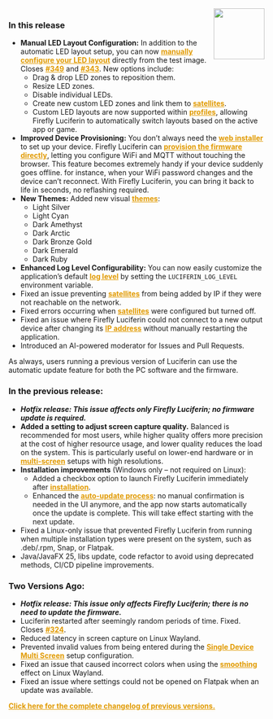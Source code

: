 <style>
.footer {
  display: none;
}
.px-3 {
  padding-right: 30px !important;
  padding-left: 10px !important;
}
.my-5 {
  margin-top: 10px !important;
  margin-bottom: 10px !important;
}
strong {
  font-weight: bold;
}
a {
  font-weight: bold;
  color: #E19A00FF;
}
</style>
<img align="right" width="100" height="100" src="https://raw.githubusercontent.com/sblantipodi/firefly_luciferin/master/data/img/luciferin_logo.png">

### In this release

- **Manual LED Layout Configuration:** In addition to the automatic LED layout setup, you can
  now [manually configure your LED layout](https://github.com/sblantipodi/firefly_luciferin/wiki/Test-image-and-latency-test)
  directly from the test image. Closes [#349](https://github.com/sblantipodi/firefly_luciferin/issues/349)
  and [#343](https://github.com/sblantipodi/firefly_luciferin/issues/343).
  New options include:
    - Drag & drop LED zones to reposition them.
    - Resize LED zones.
    - Disable individual LEDs.
    - Create new custom LED zones and link them
      to [satellites](https://github.com/sblantipodi/firefly_luciferin/wiki/Surround-lighting-with-satellites).
    - Custom LED layouts are now supported
      within [profiles](https://github.com/sblantipodi/firefly_luciferin/wiki/Profiles), allowing Firefly Luciferin to
      automatically switch layouts based on the active app or game.
- **Improved Device Provisioning:** You don’t always need
  the [web installer](https://github.com/sblantipodi/firefly_luciferin/wiki/Remote-Access#configure-wifi-ethernet-mqtt-on-glow-worm-luciferin-full-firmware-using-the-web-installer)
  to set up your device.
  Firefly Luciferin
  can [provision the firmware directly](https://github.com/sblantipodi/firefly_luciferin/wiki/Remote-Access#provision-directly-from-firefly-luciferin),
  letting you configure WiFi and MQTT without touching the browser.
  This feature becomes extremely handy if your device suddenly goes offline. for instance, when your WiFi password
  changes and the device can’t reconnect. With Firefly Luciferin, you can bring it back to life in seconds, no
  reflashing required.
- **New Themes:** Added new visual [themes](https://github.com/sblantipodi/firefly_luciferin/wiki/Themes):
    - Light Silver
    - Light Cyan
    - Dark Amethyst
    - Dark Arctic
    - Dark Bronze Gold
    - Dark Emerald
    - Dark Ruby
- **Enhanced Log Level Configurability:** You can now easily customize the application’s
  default [log level](https://github.com/sblantipodi/firefly_luciferin/wiki/Debug) by setting the `LUCIFERIN_LOG_LEVEL`
  environment variable.
- Fixed an issue
  preventing [satellites](https://github.com/sblantipodi/firefly_luciferin/wiki/Surround-lighting-with-satellites) from
  being added by IP if they were not reachable on the network.
- Fixed errors occurring
  when [satellites](https://github.com/sblantipodi/firefly_luciferin/wiki/Surround-lighting-with-satellites) were
  configured but turned off.
- Fixed an issue where Firefly Luciferin could not connect to a new output device after changing
  its [IP address](https://github.com/sblantipodi/firefly_luciferin/wiki/Static-IP-and-auto-discovery) without manually
  restarting the application.
- Introduced an AI-powered moderator for Issues and Pull Requests.

As always, users running a previous version of Luciferin can use the automatic update feature for both the PC software
and the firmware.

### In the previous release:

- ***Hotfix release: This issue affects only Firefly Luciferin; no firmware update is required.***
- **Added a setting to adjust screen capture quality.** Balanced is recommended for most users, while higher quality
  offers more precision at the cost of higher resource usage, and lower quality reduces the load on the system. This is
  particularly useful on lower-end hardware or
  in [multi-screen](https://github.com/sblantipodi/firefly_luciferin/wiki/Multi-monitor-support#screen-capture-quality)
  setups with high resolutions.
- **Installation improvements** (Windows only – not required on Linux):
    - Added a checkbox option to launch Firefly Luciferin immediately
      after [installation](https://github.com/sblantipodi/firefly_luciferin/wiki/Installers-and-binaries).
    - Enhanced
      the [auto-update process](https://github.com/sblantipodi/firefly_luciferin/wiki/Luciferin-update-management): no
      manual confirmation is needed in the UI anymore, and the app now starts
    automatically once the update is complete. This will take effect starting with the next update.
- Fixed a Linux-only issue that prevented Firefly Luciferin from running when multiple installation types were present
  on the system, such as .deb/.rpm, Snap, or Flatpak.
- Java/JavaFX 25, libs update, code refactor to avoid using deprecated methods, CI/CD pipeline improvements.

### Two Versions Ago:

- ***Hotfix release: This issue only affects Firefly Luciferin; there is no need to update the firmware.***
- Luciferin restarted after seemingly random periods of time. Fixed. Closes [#324](https://github.com/sblantipodi/firefly_luciferin/issues/324).
- Reduced latency in screen capture on Linux Wayland.
- Prevented invalid values from being entered during
  the [Single Device Multi Screen](https://github.com/sblantipodi/firefly_luciferin/wiki/Multi-monitor-support) setup
  configuration.
- Fixed an issue that caused incorrect colors when using
  the [smoothing](https://github.com/sblantipodi/firefly_luciferin/wiki/Smoothing-color-transitions) effect on Linux
  Wayland.
- Fixed an issue where settings could not be opened on Flatpak when an update was available.



[Click here for the complete changelog of previous versions.](https://github.com/sblantipodi/firefly_luciferin/releases)
